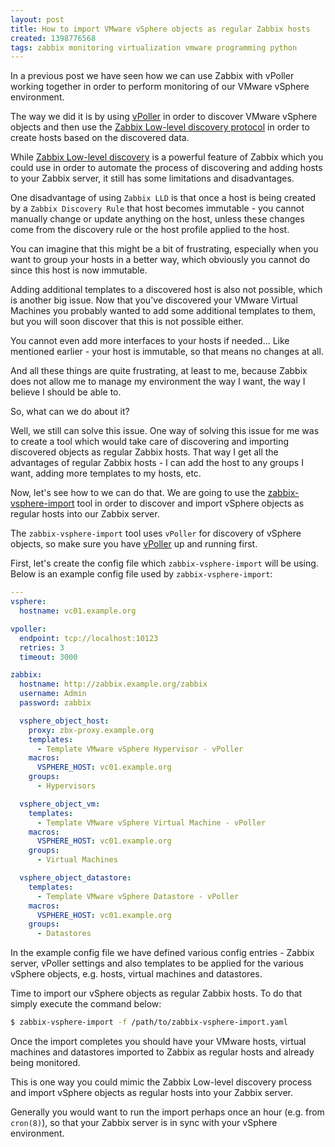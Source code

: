 ```yaml
---
layout: post
title: How to import VMware vSphere objects as regular Zabbix hosts
created: 1398776568
tags: zabbix monitoring virtualization vmware programming python
---
```

In a previous post we have seen how we can use Zabbix with
vPoller working together in order to perform monitoring of our
VMware vSphere environment.

The way we did it is by using
[vPoller](https://github.com/dnaeon/py-vpoller) in order to discover
VMware vSphere objects and then use the [Zabbix Low-level discovery
protocol](https://www.zabbix.com/documentation/2.2/manual/discovery/low_level_discovery)
in order to create hosts based on the discovered data.

While [Zabbix Low-level
discovery](https://www.zabbix.com/documentation/2.2/manual/discovery/low_level_discovery)
is a powerful feature of Zabbix which you could use in order to
automate the process of discovering and adding hosts to your Zabbix
server, it still has some limitations and disadvantages.

One disadvantage of using `Zabbix LLD` is that once a host is being
created by a `Zabbix Discovery Rule` that host becomes immutable - you
cannot manually change or update anything on the host, unless these
changes come from the discovery rule or the host profile applied to
the host.

You can imagine that this might be a bit of frustrating, especially
when you want to group your hosts in a better way, which obviously you
cannot do since this host is now immutable.

Adding additional templates to a discovered host is also not possible,
which is another big issue. Now that you've discovered your VMware
Virtual Machines you probably wanted to add some additional templates
to them, but you will soon discover that this is not possible either.

You cannot even add more interfaces to your hosts if needed... Like
mentioned earlier - your host is immutable, so that means no changes
at all.

And all these things are quite frustrating, at least to me, because
Zabbix does not allow me to manage my environment the way I want, the
way I believe I should be able to.

So, what can we do about it?

Well, we still can solve this issue. One way of solving this issue for
me was to create a tool which would take care of discovering and
importing discovered objects as regular Zabbix hosts. That way I get
all the advantages of regular Zabbix hosts - I can add the host to any
groups I want, adding more templates to my hosts, etc.

Now, let's see how to we can do that. We are going to use the
[zabbix-vsphere-import](https://github.com/dnaeon/py-vpoller/blob/master/src/zabbix/zabbix-vsphere-import)
tool in order to discover and import vSphere objects as regular hosts
into our Zabbix server.

The `zabbix-vsphere-import` tool uses `vPoller` for discovery of
vSphere objects, so make sure you have
[vPoller](https://github.com/dnaeon/py-vpoller) up and running first.

First, let's create the config file which `zabbix-vsphere-import` will
be using. Below is an example config file used by
`zabbix-vsphere-import`:

```yaml
---
vsphere:
  hostname: vc01.example.org

vpoller:
  endpoint: tcp://localhost:10123
  retries: 3
  timeout: 3000

zabbix:
  hostname: http://zabbix.example.org/zabbix
  username: Admin
  password: zabbix

  vsphere_object_host:
    proxy: zbx-proxy.example.org
    templates:
      - Template VMware vSphere Hypervisor - vPoller
    macros:
      VSPHERE_HOST: vc01.example.org
    groups:
      - Hypervisors

  vsphere_object_vm:
    templates:
      - Template VMware vSphere Virtual Machine - vPoller
    macros:
      VSPHERE_HOST: vc01.example.org
    groups:
      - Virtual Machines

  vsphere_object_datastore:
    templates:
      - Template VMware vSphere Datastore - vPoller
    macros:
      VSPHERE_HOST: vc01.example.org
    groups:
      - Datastores
```

In the example config file we have defined various config entries -
Zabbix server, vPoller settings and also templates to be applied for
the various vSphere objects, e.g. hosts, virtual machines and
datastores.

Time to import our vSphere objects as regular Zabbix hosts. To do that
simply execute the command below:

```bash
$ zabbix-vsphere-import -f /path/to/zabbix-vsphere-import.yaml
```

Once the import completes you should have your VMware hosts, virtual
machines and datastores imported to Zabbix as regular hosts and
already being monitored.

This is one way you could mimic the Zabbix Low-level discovery process
and import vSphere objects as regular hosts into your Zabbix server.

Generally you would want to run the import perhaps once an hour
(e.g. from `cron(8)`), so that your Zabbix server is in sync with your
vSphere environment.
